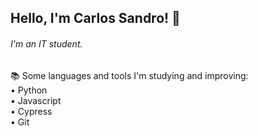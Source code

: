 ## Hello, I'm Carlos Sandro! 👋

###### I'm an IT student.

📚 Some languages and tools I'm studying and improving: <br />
• Python <br />
• Javascript <br />
• Cypress <br />
• Git <br />
